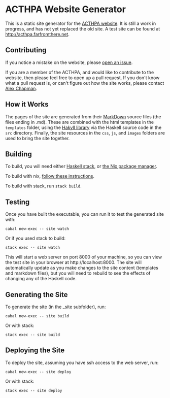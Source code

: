 # ACTHPA Website Generator

This is a static site generator for the [ACTHPA website](http://www.acthpa.org).
It is still a work in progress, and has not yet replaced the old site.
A test site can be found at http://acthpa.farfromthere.net.

## Contributing

If you notice a mistake on the website, please [open an issue](https://github.com/AJChapman/acthpa-website/issues/new).

If you are a member of the ACTHPA, and would like to contribute to the website, then please feel free to open up a pull request.
If you don't know what a pull request is, or can't figure out how the site works, please contact [Alex Chapman](mailto:alex@farfromthere.net).

## How it Works

The pages of the site are generated from their [MarkDown](https://pandoc.org/MANUAL.html#pandocs-markdown) source files (the files ending in .md).
These are combined with the html templates in the `templates` folder, using the [Hakyll library](https://jaspervdj.be/hakyll/) via the Haskell source code in the `src` directory.
Finally, the site resources in the `css`, `js`, and `images` folders are used to bring the site together.

## Building

To build, you will need either [Haskell stack](https://github.com/AJChapman/acthpa-website/issues/new), or [the Nix package manager](https://nixos.org/nix/).

To build with nix, [follow these instructions](README-nix.md).

To build with stack, run `stack build`.

## Testing

Once you have built the executable, you can run it to test the generated site with:

    cabal new-exec -- site watch

Or if you used stack to build:

    stack exec -- site watch

This will start a web server on port 8000 of your machine, so you can view the test site in your browser at http://localhost:8000.
The site will automatically update as you make changes to the site content (templates and markdown files), but you will need to rebuild to see the effects of changing any of the Haskell code.

## Generating the Site

To generate the site (in the _site subfolder), run:

    cabal new-exec -- site build

Or with stack:

    stack exec -- site build

## Deploying the Site

To deploy the site, assuming you have ssh access to the web server, run:

    cabal new-exec -- site deploy

Or with stack:

    stack exec -- site deploy
